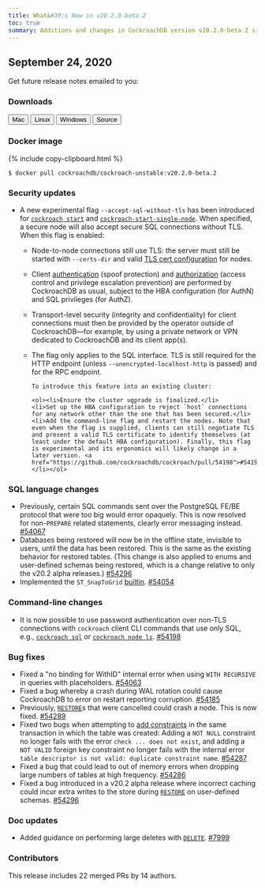 ```yaml
---
title: What&#39;s New in v20.2.0-beta.2
toc: true
summary: Additions and changes in CockroachDB version v20.2.0-beta.2 since version v20.2.0-beta.1
---
```


## September 24, 2020

Get future release notes emailed to you:

<div class="hubspot-install-form install-form-1 clearfix">
    <script>
        hbspt.forms.create({
            css: '',
            cssClass: 'install-form',
            portalId: '1753393',
            formId: '39686297-81d2-45e7-a73f-55a596a8d5ff',
            formInstanceId: 1,
            target: '.install-form-1'
        });
    </script>
</div>

### Downloads

<div id="os-tabs" class="clearfix">
    <a href="https://binaries.cockroachdb.com/cockroach-v20.2.0-beta.2.darwin-10.9-amd64.tgz"><button id="mac" data-eventcategory="mac-binary-release-notes">Mac</button></a>
    <a href="https://binaries.cockroachdb.com/cockroach-v20.2.0-beta.2.linux-amd64.tgz"><button id="linux" data-eventcategory="linux-binary-release-notes">Linux</button></a>
    <a href="https://binaries.cockroachdb.com/cockroach-v20.2.0-beta.2.windows-6.2-amd64.zip"><button id="windows" data-eventcategory="windows-binary-release-notes">Windows</button></a>
    <a href="https://binaries.cockroachdb.com/cockroach-v20.2.0-beta.2.src.tgz"><button id="source" data-eventcategory="source-release-notes">Source</button></a>
</div>

### Docker image

{% include copy-clipboard.html %}
~~~shell
$ docker pull cockroachdb/cockroach-unstable:v20.2.0-beta.2
~~~


### Security updates

- A new experimental flag `--accept-sql-without-tls` has been introduced for [`cockroach start`](cockroach-start.html) and [`cockroach-start-single-node`](cockroach-start-single-node.html). When specified, a secure node will also accept secure SQL connections without TLS. When this flag is enabled:

  - Node-to-node connections still use TLS: the server must still be started with `--certs-dir` and valid [TLS cert configuration](authentication.html) for nodes. 
  - Client [authentication](authentication.html) (spoof protection) and [authorization](authorization.html) (access control and privilege escalation prevention) are performed by CockroachDB as usual, subject to the HBA configuration (for AuthN) and SQL privileges (for AuthZ). 
  - Transport-level security (integrity and confidentiality) for client connections must then be provided by the operator outside of CockroachDB—for example, by using a private network or VPN dedicated to CockroachDB and its client app(s). 
  - The flag only applies to the SQL interface. TLS is still required for the HTTP endpoint (unless `--unencrypted-localhost-http` is passed) and for the RPC endpoint.

		To introduce this feature into an existing cluster: 

		<ol><li>Ensure the cluster ugprade is finalized.</li>
		<li>Set up the HBA configuration to reject `host` connections for any network other than the one that has been secured.</li>
		<li>Add the command-line flag and restart the nodes. Note that even when the flag is supplied, clients can still negotiate TLS and present a valid TLS certificate to identify themselves (at least under the default HBA configuration). Finally, this flag is experimental and its ergonomics will likely change in a later version. <a href="https://github.com/cockroachdb/cockroach/pull/54198">#54198</a></li></ol>

### SQL language changes

- Previously, certain SQL commands sent over the PostgreSQL FE/BE protocol that were too big would error opaquely. This is now resolved for non-`PREPARE` related statements, clearly error messaging instead. [#54067][#54067]
- Databases being restored will now be in the offline state, invisible to users, until the data has been restored. This is the same as the existing behavior for restored tables. (This change is also applied to enums and user-defined schemas being restored, which is a change relative to only the v20.2 alpha releases.) [#54296][#54296]
- Implemented the `ST_SnapToGrid` [builtin](../v20.2/functions-and-operators.html#built-in-functions). [#54054][#54054]

### Command-line changes

- It is now possible to use password authentication over non-TLS connections with `cockroach` client CLI commands that use only SQL, e.g., [`cockroach sql`](cockroach-sql.html) or [`cockroach node ls`](cockroach-node.html). [#54198][#54198]

### Bug fixes

- Fixed a "no binding for WithID" internal error when using `WITH RECURSIVE` in queries with placeholders. [#54063][#54063]
- Fixed a bug whereby a crash during WAL rotation could cause CockroachDB to error on restart reporting corruption. [#54185][#54185]
- Previously, [`RESTORE`](restore.html)s that were cancelled could crash a node. This is now fixed. [#54289][#54289]
- Fixed two bugs when attempting to [add constraints](constraints.html#add-constraints) in the same transaction in which the table was created: Adding a `NOT NULL` constraint no longer fails with the error `check ... does not exist`, and adding a `NOT VALID` foreign key constraint no longer fails with the internal error `table descriptor is not valid: duplicate constraint name`. [#54287][#54287]
- Fixed a bug that could lead to out of memory errors when dropping large numbers of tables at high frequency. [#54286][#54286]
- Fixed a bug introduced in a v20.2 alpha release where incorrect caching could incur extra writes to the store during [`RESTORE`](restore.html) on user-defined schemas. [#54296][#54296]

### Doc updates

- Added guidance on performing large deletes with [`DELETE`](delete.html). [#7999](#7999)

### Contributors

This release includes 22 merged PRs by 14 authors.

[#54054]: https://github.com/cockroachdb/cockroach/pull/54054
[#54061]: https://github.com/cockroachdb/cockroach/pull/54061
[#54063]: https://github.com/cockroachdb/cockroach/pull/54063
[#54065]: https://github.com/cockroachdb/cockroach/pull/54065
[#54067]: https://github.com/cockroachdb/cockroach/pull/54067
[#54185]: https://github.com/cockroachdb/cockroach/pull/54185
[#54198]: https://github.com/cockroachdb/cockroach/pull/54198
[#54267]: https://github.com/cockroachdb/cockroach/pull/54267
[#54286]: https://github.com/cockroachdb/cockroach/pull/54286
[#54287]: https://github.com/cockroachdb/cockroach/pull/54287
[#54289]: https://github.com/cockroachdb/cockroach/pull/54289
[#54296]: https://github.com/cockroachdb/cockroach/pull/54296
[#unknown]: https://github.com/cockroachdb/cockroach/pull/unknown
[1a0ad39f7]: https://github.com/cockroachdb/cockroach/commit/1a0ad39f7
[1c3b46c0e]: https://github.com/cockroachdb/cockroach/commit/1c3b46c0e
[334b72d97]: https://github.com/cockroachdb/cockroach/commit/334b72d97
[9d63a6348]: https://github.com/cockroachdb/cockroach/commit/9d63a6348
[b17574537]: https://github.com/cockroachdb/cockroach/commit/b17574537
[ceb88ac12]: https://github.com/cockroachdb/cockroach/commit/ceb88ac12
[f6527759d]: https://github.com/cockroachdb/cockroach/commit/f6527759d
[#7999]: https://github.com/cockroachdb/docs/pull/7999

